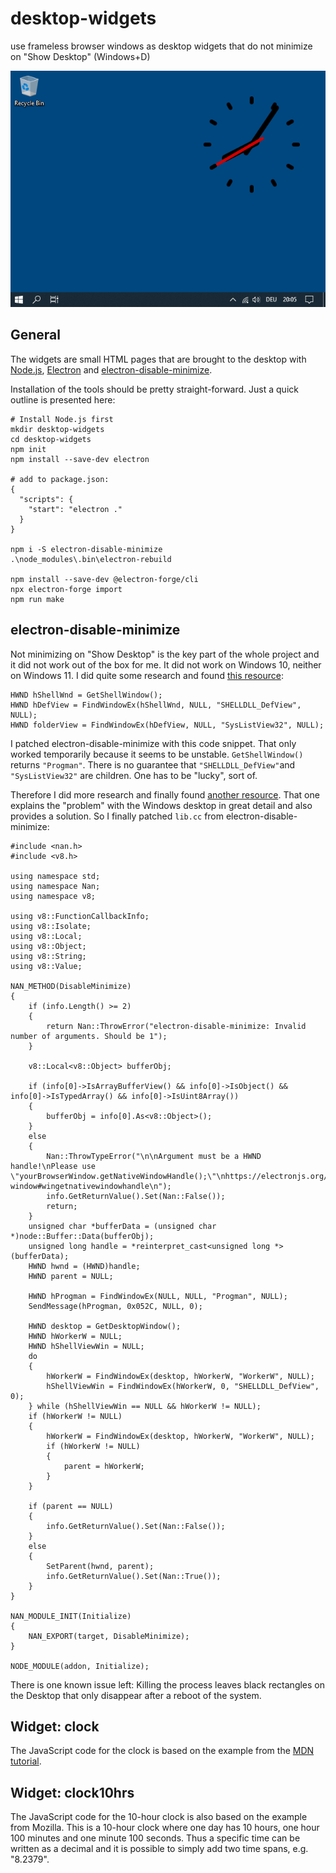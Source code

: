 # desktop-widgets

use frameless browser windows as desktop widgets that do not minimize on "Show Desktop" (Windows+D)

![Example](desktop-widgets.png "Example")

## General

The widgets are small HTML pages that are brought to the desktop with
[Node.js](https://nodejs.org/),
[Electron](https://www.electronjs.org/) and
[electron-disable-minimize](https://github.com/tbvjaos510/electron-disable-minimize).

Installation of the tools should be pretty straight-forward. Just a quick outline is presented here:

	# Install Node.js first
	mkdir desktop-widgets
	cd desktop-widgets
	npm init
	npm install --save-dev electron
	
	# add to package.json:
	{
	  "scripts": {
	    "start": "electron ."
	  }
	}
	
	npm i -S electron-disable-minimize
	.\node_modules\.bin\electron-rebuild
	
	npm install --save-dev @electron-forge/cli
	npx electron-forge import
	npm run make

## electron-disable-minimize

Not minimizing on "Show Desktop" is the key part of the whole project and it did not work out of the box for me.
It did not work on Windows 10, neither on Windows 11. I did quite some research and found
[this resource](https://stackoverflow.com/questions/1669111/how-do-i-get-the-window-handle-of-the-desktop#5691808):

	HWND hShellWnd = GetShellWindow();
	HWND hDefView = FindWindowEx(hShellWnd, NULL, "SHELLDLL_DefView", NULL);
	HWND folderView = FindWindowEx(hDefView, NULL, "SysListView32", NULL);

I patched electron-disable-minimize with this code snippet. That only worked temporarily because it seems to be
unstable. `GetShellWindow()` returns `"Progman"`. There is no guarantee that `"SHELLDLL_DefView"`and
`"SysListView32"` are children. One has to be "lucky", sort of.

Therefore I did more research and finally found
[another resource](https://www.codeproject.com/articles/856020/draw-behind-desktop-icons-in-windows-plus).
That one explains the "problem" with the Windows desktop in great detail and also provides a solution.
So I finally patched `lib.cc` from electron-disable-minimize:

	#include <nan.h>
	#include <v8.h>
	
	using namespace std;
	using namespace Nan;
	using namespace v8;
	
	using v8::FunctionCallbackInfo;
	using v8::Isolate;
	using v8::Local;
	using v8::Object;
	using v8::String;
	using v8::Value;
	
	NAN_METHOD(DisableMinimize)
	{
	    if (info.Length() >= 2)
	    {
	        return Nan::ThrowError("electron-disable-minimize: Invalid number of arguments. Should be 1");
	    }
	
	    v8::Local<v8::Object> bufferObj;
	
	    if (info[0]->IsArrayBufferView() && info[0]->IsObject() && info[0]->IsTypedArray() && info[0]->IsUint8Array())
	    {
	        bufferObj = info[0].As<v8::Object>();
	    }
	    else
	    {
	        Nan::ThrowTypeError("\n\nArgument must be a HWND handle!\nPlease use \"yourBrowserWindow.getNativeWindowHandle();\"\nhttps://electronjs.org/docs/api/browser-window#wingetnativewindowhandle\n");
	        info.GetReturnValue().Set(Nan::False());
	        return;
	    }
	    unsigned char *bufferData = (unsigned char *)node::Buffer::Data(bufferObj);
	    unsigned long handle = *reinterpret_cast<unsigned long *>(bufferData);
	    HWND hwnd = (HWND)handle;
	    HWND parent = NULL;
	
	    HWND hProgman = FindWindowEx(NULL, NULL, "Progman", NULL);
	    SendMessage(hProgman, 0x052C, NULL, 0);
	
	    HWND desktop = GetDesktopWindow();
	    HWND hWorkerW = NULL;
	    HWND hShellViewWin = NULL;
	    do
	    {
	        hWorkerW = FindWindowEx(desktop, hWorkerW, "WorkerW", NULL);
	        hShellViewWin = FindWindowEx(hWorkerW, 0, "SHELLDLL_DefView", 0);
	    } while (hShellViewWin == NULL && hWorkerW != NULL);
	    if (hWorkerW != NULL)
	    {
	        hWorkerW = FindWindowEx(desktop, hWorkerW, "WorkerW", NULL);
	        if (hWorkerW != NULL)
	        {
	            parent = hWorkerW;
	        }
	    }
	
	    if (parent == NULL)
	    {
	        info.GetReturnValue().Set(Nan::False());
	    }
	    else
	    {
	        SetParent(hwnd, parent);
	        info.GetReturnValue().Set(Nan::True());
	    }
	}
	
	NAN_MODULE_INIT(Initialize)
	{
	    NAN_EXPORT(target, DisableMinimize);
	}
	
	NODE_MODULE(addon, Initialize);

There is one known issue left: Killing the process leaves black rectangles on the Desktop that only disappear
after a reboot of the system.

## Widget: clock

The JavaScript code for the clock is based on the example from the
[MDN tutorial](https://developer.mozilla.org/en-US/docs/Web/API/Canvas_API/Tutorial/Basic_animations).

## Widget: clock10hrs

The JavaScript code for the 10-hour clock is also based on the example from Mozilla.
This is a 10-hour clock where one day has 10 hours, one hour 100 minutes and one minute 100 seconds. Thus a specific
time can be written as a decimal and it is possible to simply add two time spans, e.g. "8.2379".

